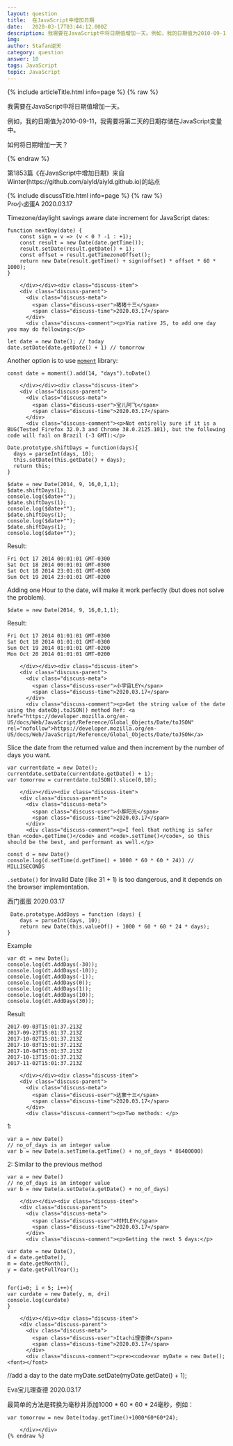 ```yaml
---
layout: question
title:  在JavaScript中增加日期
date:   2020-03-17T03:44:12.000Z
description: 我需要在JavaScript中将日期值增加一天。例如，我的日期值为2010-09-11，我需要将第二天的日期存储在JavaScript变量中。如何...
img: 
author: Stafan逆天
category: question
answer: 10
tags: JavaScript
topic: JavaScript
---
```

<div class="article-root">
  <div class="article">
    {% include articleTitle.html info=page %}
    {% raw %}
    <div class="article-content"><p><font style="vertical-align: inherit;"><font style="vertical-align: inherit;">我需要在JavaScript中将日期值增加一天。</font></font></p>

<p><font style="vertical-align: inherit;"><font style="vertical-align: inherit;">例如，我的日期值为2010-09-11，我需要将第二天的日期存储在JavaScript变量中。</font></font></p>

<p><font style="vertical-align: inherit;"><font style="vertical-align: inherit;">如何将日期增加一天？</font></font></p></div>
    {% endraw %}
  </div>
  <p class="winter_mark">第1853篇《在JavaScript中增加日期》来自Winter(https://github.com/aiyld/aiyld.github.io)的站点</p>
  <div class="discuss-wrapper">
    {% include discussTitle.html info=page %}
    {% raw %}
    <div class="discuss-item">
        <div class="discuss-parent">
          <div class="discuss-meta">
            <span class="discuss-user">Pro小卤蛋A</span>
            <span class="discuss-time">2020.03.17</span>
          </div>
          <div class="discuss-comment"><p>Timezone/daylight savings aware date increment for JavaScript dates:</p>

<pre><code>function nextDay(date) {<font></font>
    const sign = v =&gt; (v &lt; 0 ? -1 : +1);<font></font>
    const result = new Date(date.getTime());<font></font>
    result.setDate(result.getDate() + 1);<font></font>
    const offset = result.getTimezoneOffset();<font></font>
    return new Date(result.getTime() + sign(offset) * offset * 60 * 1000);<font></font>
}<font></font>
</code></pre></div>
        </div></div><div class="discuss-item">
        <div class="discuss-parent">
          <div class="discuss-meta">
            <span class="discuss-user">猪猪十三</span>
            <span class="discuss-time">2020.03.17</span>
          </div>
          <div class="discuss-comment"><p>Via native JS, to add one day you may do following:</p>

<pre><code>let date = new Date(); // today<font></font>
date.setDate(date.getDate() + 1) // tomorrow<font></font>
</code></pre>

<p>Another option is to use <a href="https://momentjs.com/" rel="nofollow noreferrer"><code>moment</code></a> library:</p>

<pre><code>const date = moment().add(14, "days").toDate()
</code></pre></div>
        </div></div><div class="discuss-item">
        <div class="discuss-parent">
          <div class="discuss-meta">
            <span class="discuss-user">宝儿阿飞</span>
            <span class="discuss-time">2020.03.17</span>
          </div>
          <div class="discuss-comment"><p>Not entirelly sure if it is a BUG(Tested Firefox 32.0.3 and Chrome 38.0.2125.101), but the following code will fail on Brazil (-3 GMT):</p>

<pre><code>Date.prototype.shiftDays = function(days){    <font></font>
  days = parseInt(days, 10);<font></font>
  this.setDate(this.getDate() + days);<font></font>
  return this;<font></font>
}<font></font>
<font></font>
$date = new Date(2014, 9, 16,0,1,1);<font></font>
$date.shiftDays(1);<font></font>
console.log($date+"");<font></font>
$date.shiftDays(1);<font></font>
console.log($date+"");<font></font>
$date.shiftDays(1);<font></font>
console.log($date+"");<font></font>
$date.shiftDays(1);<font></font>
console.log($date+"");<font></font>
</code></pre>

<p>Result:</p>

<pre><code>Fri Oct 17 2014 00:01:01 GMT-0300<font></font>
Sat Oct 18 2014 00:01:01 GMT-0300<font></font>
Sat Oct 18 2014 23:01:01 GMT-0300<font></font>
Sun Oct 19 2014 23:01:01 GMT-0200<font></font>
</code></pre>

<p>Adding one Hour to the date, will make it work perfectly (but does not solve the problem).</p>

<pre><code>$date = new Date(2014, 9, 16,0,1,1);
</code></pre>

<p>Result:</p>

<pre><code>Fri Oct 17 2014 01:01:01 GMT-0300<font></font>
Sat Oct 18 2014 01:01:01 GMT-0300<font></font>
Sun Oct 19 2014 01:01:01 GMT-0200<font></font>
Mon Oct 20 2014 01:01:01 GMT-0200<font></font>
</code></pre></div>
        </div></div><div class="discuss-item">
        <div class="discuss-parent">
          <div class="discuss-meta">
            <span class="discuss-user">小宇宙LEY</span>
            <span class="discuss-time">2020.03.17</span>
          </div>
          <div class="discuss-comment"><p>Get the string value of the date using the dateObj.toJSON() method Ref: <a href="https://developer.mozilla.org/en-US/docs/Web/JavaScript/Reference/Global_Objects/Date/toJSON" rel="nofollow">https://developer.mozilla.org/en-US/docs/Web/JavaScript/Reference/Global_Objects/Date/toJSON</a>
Slice the date from the returned value and then increment by the number of days you want.</p>

<pre><code>var currentdate = new Date();<font></font>
currentdate.setDate(currentdate.getDate() + 1);<font></font>
var tomorrow = currentdate.toJSON().slice(0,10);<font></font>
</code></pre></div>
        </div></div><div class="discuss-item">
        <div class="discuss-parent">
          <div class="discuss-meta">
            <span class="discuss-user">小胖阳光</span>
            <span class="discuss-time">2020.03.17</span>
          </div>
          <div class="discuss-comment"><p>I feel that nothing is safer than <code>.getTime()</code> and <code>.setTime()</code>, so this should be the best, and performant as well.</p>

<pre class="lang-js prettyprint-override"><code>const d = new Date()<font></font>
console.log(d.setTime(d.getTime() + 1000 * 60 * 60 * 24)) // MILLISECONDS<font></font>
</code></pre>

<p><code>.setDate()</code> for invalid Date (like 31 + 1) is too dangerous, and it depends on the browser implementation.</p></div>
        </div></div><div class="discuss-item">
        <div class="discuss-parent">
          <div class="discuss-meta">
            <span class="discuss-user">西门蛋蛋</span>
            <span class="discuss-time">2020.03.17</span>
          </div>
          <div class="discuss-comment"><pre><code> Date.prototype.AddDays = function (days) {<font></font>
    days = parseInt(days, 10);<font></font>
    return new Date(this.valueOf() + 1000 * 60 * 60 * 24 * days);<font></font>
}<font></font>
</code></pre>

<p>Example</p>

<pre><code>var dt = new Date();<font></font>
console.log(dt.AddDays(-30));<font></font>
console.log(dt.AddDays(-10));<font></font>
console.log(dt.AddDays(-1));<font></font>
console.log(dt.AddDays(0));<font></font>
console.log(dt.AddDays(1));<font></font>
console.log(dt.AddDays(10));<font></font>
console.log(dt.AddDays(30));<font></font>
</code></pre>

<p>Result</p>

<pre><code>2017-09-03T15:01:37.213Z<font></font>
2017-09-23T15:01:37.213Z<font></font>
2017-10-02T15:01:37.213Z<font></font>
2017-10-03T15:01:37.213Z<font></font>
2017-10-04T15:01:37.213Z<font></font>
2017-10-13T15:01:37.213Z<font></font>
2017-11-02T15:01:37.213Z<font></font>
</code></pre></div>
        </div></div><div class="discuss-item">
        <div class="discuss-parent">
          <div class="discuss-meta">
            <span class="discuss-user">达蒙十三</span>
            <span class="discuss-time">2020.03.17</span>
          </div>
          <div class="discuss-comment"><p>Two methods: </p>

<p>1:</p>

<pre><code>var a = new Date()<font></font>
// no_of_days is an integer value<font></font>
var b = new Date(a.setTime(a.getTime() + no_of_days * 86400000)<font></font>
</code></pre>

<p>2: Similar to the previous method</p>

<pre><code>var a = new Date()<font></font>
// no_of_days is an integer value<font></font>
var b = new Date(a.setDate(a.getDate() + no_of_days)<font></font>
</code></pre></div>
        </div></div><div class="discuss-item">
        <div class="discuss-parent">
          <div class="discuss-meta">
            <span class="discuss-user">村村LEY</span>
            <span class="discuss-time">2020.03.17</span>
          </div>
          <div class="discuss-comment"><p>Getting the next 5 days:</p>

<pre><code>var date = new Date(),<font></font>
d = date.getDate(),<font></font>
m = date.getMonth(),<font></font>
y = date.getFullYear();<font></font>
<font></font>
<font></font>
for(i=0; i &lt; 5; i++){<font></font>
var curdate = new Date(y, m, d+i)<font></font>
console.log(curdate)<font></font>
}<font></font>
</code></pre></div>
        </div></div><div class="discuss-item">
        <div class="discuss-parent">
          <div class="discuss-meta">
            <span class="discuss-user">Itachi理查德</span>
            <span class="discuss-time">2020.03.17</span>
          </div>
          <div class="discuss-comment"><pre><code>var myDate = new Date();<font></font>
<font></font>
//add a day to the date<font></font>
myDate.setDate(myDate.getDate() + 1);<font></font>
</code></pre></div>
        </div></div><div class="discuss-item">
        <div class="discuss-parent">
          <div class="discuss-meta">
            <span class="discuss-user">Eva宝儿理查德</span>
            <span class="discuss-time">2020.03.17</span>
          </div>
          <div class="discuss-comment"><p><font style="vertical-align: inherit;"><font style="vertical-align: inherit;">最简单的方法是转换为毫秒并添加1000 * 60 * 60 * 24毫秒，例如：</font></font></p>

<pre><code>var tomorrow = new Date(today.getTime()+1000*60*60*24);
</code></pre></div>
        </div></div>
    {% endraw %}
  </div>
<div>

